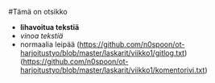 #Tämä on otsikko
- **lihavoitua tekstiä**
- *vinoa tekstiä*
- normaalia leipää
(https://github.com/n0spoon/ot-harjoitustyo/blob/master/laskarit/viikko1/gitlog.txt)
(https://github.com/n0spoon/ot-harjoitustyo/blob/master/laskarit/viikko1/komentorivi.txt)
